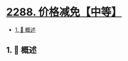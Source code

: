 # [2288. 价格减免【中等】](https://github.com/Tdahuyou/TNotes.leetcode/tree/main/notes/2288.%20%E4%BB%B7%E6%A0%BC%E5%87%8F%E5%85%8D%E3%80%90%E4%B8%AD%E7%AD%89%E3%80%91)

<!-- region:toc -->

- [1. 📝 概述](#1--概述)

<!-- endregion:toc -->

## 1. 📝 概述
